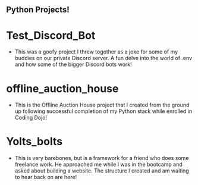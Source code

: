 ## Python Projects!

# Test_Discord_Bot
  - This was a goofy project I threw together as a joke for some of my buddies on our private Discord server. A fun delve into the world of .env and how some of the bigger Discord bots work!

# offline_auction_house
 - This is the Offline Auction House project that I created from the ground up following successful completion of my Python stack while enrolled in Coding Dojo!

# Yolts_bolts
  - This is very barebones, but is a framework for a friend who does some freelance work. He approached me while I was in the bootcamp and asked about building a website. The structure I created and am waiting to hear back on are here!

